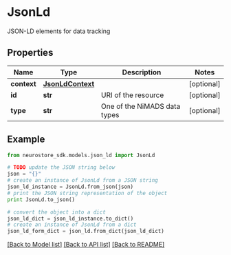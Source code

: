 # JsonLd

JSON-LD elements for data tracking

## Properties
Name | Type | Description | Notes
------------ | ------------- | ------------- | -------------
**context** | [**JsonLdContext**](JsonLdContext.md) |  | [optional] 
**id** | **str** | URI of the resource | [optional] 
**type** | **str** | One of the NiMADS data types | [optional] 

## Example

```python
from neurostore_sdk.models.json_ld import JsonLd

# TODO update the JSON string below
json = "{}"
# create an instance of JsonLd from a JSON string
json_ld_instance = JsonLd.from_json(json)
# print the JSON string representation of the object
print JsonLd.to_json()

# convert the object into a dict
json_ld_dict = json_ld_instance.to_dict()
# create an instance of JsonLd from a dict
json_ld_form_dict = json_ld.from_dict(json_ld_dict)
```
[[Back to Model list]](../README.md#documentation-for-models) [[Back to API list]](../README.md#documentation-for-api-endpoints) [[Back to README]](../README.md)


